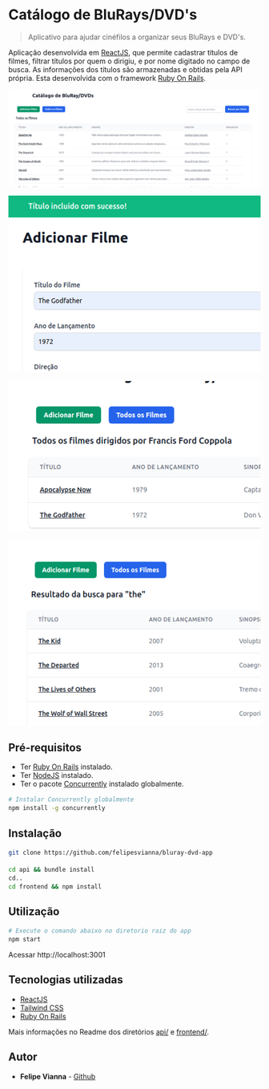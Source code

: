 # Catálogo de BluRays/DVD's

> Aplicativo para ajudar cinéfilos a organizar seus BluRays e DVD's.

Aplicação desenvolvida em [ReactJS](https://reactjs.org/), que permite cadastrar títulos de filmes, filtrar títulos por quem o dirigiu, e por nome digitado no campo de busca.
As informações dos títulos são armazenadas e obtidas pela API própria. Esta desenvolvida com o framework [Ruby On Rails](https://rubyonrails.org/).

![Screenshot](docs/screen1.png)

![Screenshot](docs/screen2.png)

![Screenshot](docs/screen3.png)

![Screenshot](docs/screen4.png)

## Pré-requisitos

- Ter [Ruby On Rails](https://gorails.com/setup/ubuntu/20.04#ruby-rbenv) instalado.
- Ter [NodeJS](https://nodejs.org/en/) instalado.
- Ter o pacote [Concurrently](https://www.npmjs.com/package/concurrently) instalado globalmente.

```bash
# Instalar Concurrently globalmente
npm install -g concurrently

```

## Instalação

```bash
git clone https://github.com/felipesvianna/bluray-dvd-app

cd api && bundle install
cd..
cd frontend && npm install

```

## Utilização

```bash
# Execute o comando abaixo no diretorio raiz do app
npm start
```

Acessar http://localhost:3001

## Tecnologias utilizadas

- [ReactJS](https://reactjs.org/)
- [Tailwind CSS](https://tailwindcss.com/)
- [Ruby On Rails](https://rubyonrails.org/)

Mais informações no Readme dos diretórios [api/](https://github.com/felipesvianna/bluray-app-app/tree/master/api#cat%C3%A1logo-de-bluraysdvds---api) e [frontend/](https://github.com/felipesvianna/bluray-app-app/tree/master/frontend#cat%C3%A1logo-de-bluraysdvds---frontend).

## Autor

- **Felipe Vianna** - [Github](https://github.com/felipesvianna)

